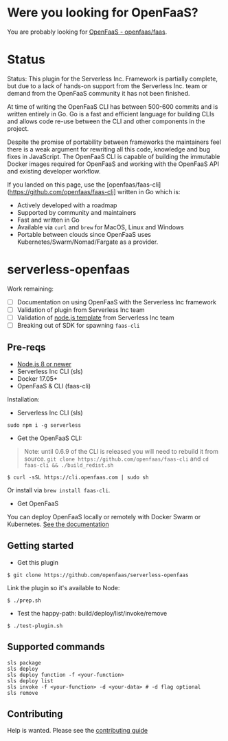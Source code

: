 # Were you looking for OpenFaaS?

You are probably looking for [OpenFaaS - openfaas/faas](https://github.com/openfaas/faas).

# Status

Status: This plugin for the Serverless Inc. Framework is partially complete, but due to a lack of hands-on support from the Serverless Inc. team or demand from the OpenFaaS community it has not been finished.

At time of writing the OpenFaaS CLI has between 500-600 commits and is written entirely in Go. Go is a fast and efficient language for building CLIs and allows code re-use between the CLI and other components in the project.

Despite the promise of portability between frameworks the maintainers feel there is a weak argument for rewriting all this code, knowledge and bug fixes in JavaScript. The OpenFaaS CLI is capable of building the immutable Docker images required for OpenFaaS and working with the OpenFaaS API and existing developer workflow.

If you landed on this page, use the [openfaas/faas-cli](https://github.com/openfaas/faas-cli] written in Go which is:

* Actively developed with a roadmap
* Supported by community and maintainers
* Fast and written in Go
* Available via `curl` and `brew` for MacOS, Linux and Windows
* Portable between clouds since OpenFaaS uses Kubernetes/Swarm/Nomad/Fargate as a provider.

# serverless-openfaas

Work remaining:

* [ ] Documentation on using OpenFaaS with the Serverless Inc framework
* [ ] Validation of plugin from Serverless Inc team
* [ ] Validation of [node.js template](https://github.com/openfaas/serverless-openfaas-nodejs) from Serverless Inc team
* [ ] Breaking out of SDK for spawning `faas-cli`

## Pre-reqs

* [Node.js 8 or newer](https://nodejs.org/en/download/)
* Serverless Inc CLI (sls)
* Docker 17.05+
* OpenFaaS & CLI (faas-cli)

Installation:

* Serverless Inc CLI (sls)

```
sudo npm i -g serverless
```

* Get the OpenFaaS CLI:

> Note: until 0.6.9 of the CLI is released you will need to rebuild it from source. `git clone https://github.com/openfaas/faas-cli` and `cd faas-cli && ./build_redist.sh`

```
$ curl -sSL https://cli.openfaas.com | sudo sh
```

Or install via `brew install faas-cli`.

* Get OpenFaaS

You can deploy OpenFaaS locally or remotely with Docker Swarm or Kubernetes. [See the documentation](https://docs.openfaas.com/)

## Getting started

* Get this plugin

```
$ git clone https://github.com/openfaas/serverless-openfaas
```

Link the plugin so it's available to Node:

```
$ ./prep.sh
```

* Test the happy-path: build/deploy/list/invoke/remove

```
$ ./test-plugin.sh
```

## Supported commands

```
sls package
sls deploy
sls deploy function -f <your-function>
sls deploy list
sls invoke -f <your-function> -d <your-data> # -d flag optional
sls remove
```

## Contributing

Help is wanted. Please see the [contributing guide](./CONTRIBUTING.md)

